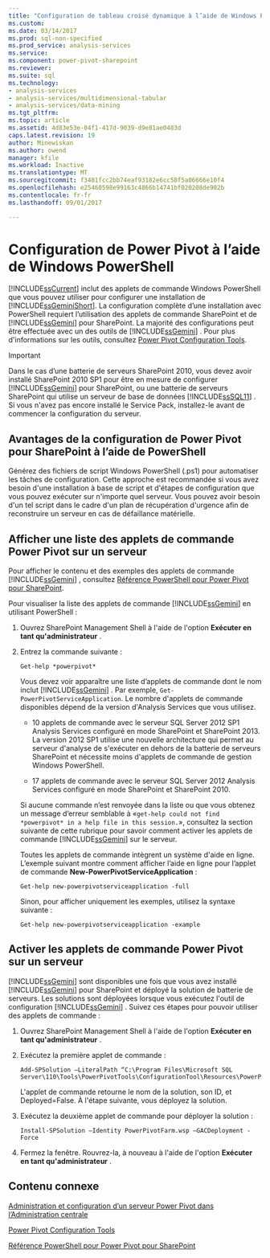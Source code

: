 ```yaml
---
title: "Configuration de tableau croisé dynamique à l’aide de Windows PowerShell de l’alimentation | Documents Microsoft"
ms.custom: 
ms.date: 03/14/2017
ms.prod: sql-non-specified
ms.prod_service: analysis-services
ms.service: 
ms.component: power-pivot-sharepoint
ms.reviewer: 
ms.suite: sql
ms.technology:
- analysis-services
- analysis-services/multidimensional-tabular
- analysis-services/data-mining
ms.tgt_pltfrm: 
ms.topic: article
ms.assetid: 4d83e53e-04f1-417d-9039-d9e81ae0483d
caps.latest.revision: 19
author: Minewiskan
ms.author: owend
manager: kfile
ms.workload: Inactive
ms.translationtype: MT
ms.sourcegitcommit: f3481fcc2bb74eaf93182e6cc58f5a06666e10f4
ms.openlocfilehash: e25460598e99163c4866b14741bf020208de902b
ms.contentlocale: fr-fr
ms.lasthandoff: 09/01/2017

---
```

# <a name="power-pivot-configuration-using-windows-powershell"></a>Configuration de Power Pivot à l’aide de Windows PowerShell
  [!INCLUDE[ssCurrent](../../includes/sscurrent-md.md)] inclut des applets de commande Windows PowerShell que vous pouvez utiliser pour configurer une installation de [!INCLUDE[ssGeminiShort](../../includes/ssgeminishort-md.md)]. La configuration complète d’une installation avec PowerShell requiert l’utilisation des applets de commande SharePoint et de [!INCLUDE[ssGemini](../../includes/ssgemini-md.md)] pour SharePoint. La majorité des configurations peut être effectuée avec un des outils de [!INCLUDE[ssGemini](../../includes/ssgemini-md.md)] . Pour plus d'informations sur les outils, consultez [Power Pivot Configuration Tools](../../analysis-services/power-pivot-sharepoint/power-pivot-configuration-tools.md).  
  
> [!IMPORTANT]  
>  Dans le cas d’une batterie de serveurs SharePoint 2010, vous devez avoir installé SharePoint 2010 SP1 pour être en mesure de configurer [!INCLUDE[ssGemini](../../includes/ssgemini-md.md)] pour SharePoint, ou une batterie de serveurs SharePoint qui utilise un serveur de base de données [!INCLUDE[ssSQL11](../../includes/sssql11-md.md)] . Si vous n'avez pas encore installé le Service Pack, installez-le avant de commencer la configuration du serveur.  
  
## <a name="benefits-of-configuring-power-pivot-for-sharepoint-using-powershell"></a>Avantages de la configuration de Power Pivot pour SharePoint à l’aide de PowerShell  
 Générez des fichiers de script Windows PowerShell (.ps1) pour automatiser les tâches de configuration. Cette approche est recommandée si vous avez besoin d'une installation à base de script et d'étapes de configuration que vous pouvez exécuter sur n'importe quel serveur. Vous pouvez avoir besoin d'un tel script dans le cadre d'un plan de récupération d'urgence afin de reconstruire un serveur en cas de défaillance matérielle.  
  
## <a name="view-a-list-of-the-power-pivot-cmdlets-on-a-server"></a>Afficher une liste des applets de commande Power Pivot sur un serveur  
 Pour afficher le contenu et des exemples des applets de commande [!INCLUDE[ssGemini](../../includes/ssgemini-md.md)] , consultez [Référence PowerShell pour Power Pivot pour SharePoint](../../analysis-services/powershell/powershell-reference-for-power-pivot-for-sharepoint.md).  
  
 Pour visualiser la liste des applets de commande [!INCLUDE[ssGemini](../../includes/ssgemini-md.md)] en utilisant PowerShell :  
  
1.  Ouvrez SharePoint Management Shell à l'aide de l'option **Exécuter en tant qu'administrateur** .  
  
2.  Entrez la commande suivante :  
  
    ```  
    Get-help *powerpivot*  
    ```  
  
     Vous devez voir apparaître une liste d’applets de commande dont le nom inclut [!INCLUDE[ssGemini](../../includes/ssgemini-md.md)] . Par exemple, `Get-PowerPivotServiceApplication`. Le nombre d'applets de commande disponibles dépend de la version d'Analysis Services que vous utilisez.  
  
    -   10 applets de commande avec le serveur SQL Server 2012 SP1 Analysis Services configuré en mode SharePoint et SharePoint 2013. La version 2012 SP1 utilise une nouvelle architecture qui permet au serveur d'analyse de s'exécuter en dehors de la batterie de serveurs SharePoint et nécessite moins d'applets de commande de gestion Windows PowerShell.  
  
    -   17 applets de commande avec le serveur SQL Server 2012 Analysis Services configuré en mode SharePoint et SharePoint 2010.  
  
     Si aucune commande n’est renvoyée dans la liste ou que vous obtenez un message d’erreur semblable à «`get-help could not find *powerpivot* in a help file in this session.`», consultez la section suivante de cette rubrique pour savoir comment activer les applets de commande [!INCLUDE[ssGemini](../../includes/ssgemini-md.md)] sur le serveur.  
  
     Toutes les applets de commande intègrent un système d'aide en ligne. L’exemple suivant montre comment afficher l’aide en ligne pour l’applet de commande **New-PowerPivotServiceApplication** :  
  
    ```  
    Get-help new-powerpivotserviceapplication -full  
    ```  
  
     Sinon, pour afficher uniquement les exemples, utilisez la syntaxe suivante :  
  
    ```  
    Get-help new-powerpivotserviceapplication -example  
    ```  
  
## <a name="enable-power-pivot-cmdlets-on-a-server"></a>Activer les applets de commande Power Pivot sur un serveur  
 [!INCLUDE[ssGemini](../../includes/ssgemini-md.md)] sont disponibles une fois que vous avez installé [!INCLUDE[ssGemini](../../includes/ssgemini-md.md)] pour SharePoint et déployé la solution de batterie de serveurs. Les solutions sont déployées lorsque vous exécutez l'outil de configuration [!INCLUDE[ssGemini](../../includes/ssgemini-md.md)] . Suivez ces étapes pour pouvoir utiliser des applets de commande :  
  
1.  Ouvrez SharePoint Management Shell à l'aide de l'option **Exécuter en tant qu'administrateur** .  
  
2.  Exécutez la première applet de commande :  
  
    ```  
    Add-SPSolution –LiteralPath “C:\Program Files\Microsoft SQL Server\110\Tools\PowerPivotTools\ConfigurationTool\Resources\PowerPivotFarm.wsp”  
    ```  
  
     L'applet de commande retourne le nom de la solution, son ID, et Deployed=False. À l'étape suivante, vous déployez la solution.  
  
3.  Exécutez la deuxième applet de commande pour déployer la solution :  
  
    ```  
    Install-SPSolution –Identity PowerPivotFarm.wsp –GACDeployment -Force  
    ```  
  
4.  Fermez la fenêtre. Rouvrez-la, à nouveau à l'aide de l'option **Exécuter en tant qu'administrateur** .  
  
## <a name="related-content"></a>Contenu connexe  
 [Administration et configuration d’un serveur Power Pivot dans l’Administration centrale](../../analysis-services/power-pivot-sharepoint/power-pivot-server-administration-and-configuration-in-central-administration.md)  
  
 [Power Pivot Configuration Tools](../../analysis-services/power-pivot-sharepoint/power-pivot-configuration-tools.md)  
  
 [Référence PowerShell pour Power Pivot pour SharePoint](../../analysis-services/powershell/powershell-reference-for-power-pivot-for-sharepoint.md)  
  
  

